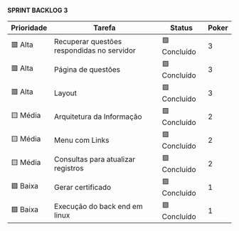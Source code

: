 **SPRINT BACKLOG 3**

| Prioridade        | Tarefa                                                                                                  | Status          | Poker |
|-------------------|--------------------------------------------------------------------------------------------------------|------------------|--------|
| 🟥 Alta           | Recuperar questões respondidas no servidor                                                             | 🟩 Concluído    | 3      |
| 🟥 Alta           | Página de questões                                                                                     | 🟩 Concluído    | 3      |
| 🟥 Alta           | Layout                                                                                                 | 🟩 Concluído    | 3      |
| 🟨 Média          | Arquitetura da Informação                                                                              | 🟩 Concluído    | 2      |
| 🟨 Média          | Menu com Links                                                                                         | 🟩 Concluído    | 2      |
| 🟨 Média          | Consultas para atualizar registros                                                                     | 🟩 Concluído    | 2      |
| 🟩 Baixa          | Gerar certificado                                                                                      | 🟩 Concluído    | 1      |
| 🟩 Baixa          | Execução do back end em linux                                                                          | 🟩 Concluído    | 1      |

